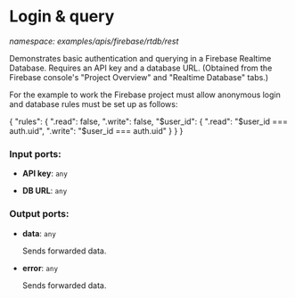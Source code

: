 # Login & query

_namespace: examples/apis/firebase/rtdb/rest_

Demonstrates basic authentication and querying in a Firebase Realtime Database. Requires an API key and a database URL. (Obtained from the Firebase console's "Project Overview" and "Realtime Database" tabs.)

For the example to work the Firebase project must allow anonymous login and database rules must be set up as follows:

{
  "rules": {
    ".read": false,
    ".write": false,
    "$user_id": {
      ".read": "$user_id === auth.uid",
      ".write": "$user_id === auth.uid"
    }
  }
}

### Input ports:

* __API key__: ` any `


* __DB URL__: ` any `

### Output ports:

* __data__: ` any `

    Sends forwarded data.


* __error__: ` any `

    Sends forwarded data.

